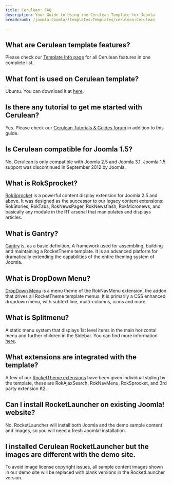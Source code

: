 ```yaml
---
title: Cerulean: FAQ
description: Your Guide to Using the Cerulean Template for Joomla
breadcrumb: /joomla:Joomla/!templates:Templates/cerulean:Cerulean

---
```


What are Cerulean template features?
-----
Please check our [Template Info page][features] for all Cerulean features in one complete list.

What font is used on Cerulean template?
-----
Ubuntu. You can download it at [here][font].

Is there any tutorial to get me started with Cerulean?
-----
Yes. Please check our [Cerulean Tutorials & Guides forum][forum] in addition to this guide.

Is Cerulean compatible for Joomla 1.5?
-----
No, Cerulean is only compatible with Joomla 2.5 and Joomla 3.1. Joomla 1.5 support was discontinued in September 2012 by Joomla.

What is RokSprocket?
-----
[RokSprocket][roksprocket] is a powerful content display extension for Joomla 2.5 and above. It was designed as the successor to our legacy content extensions: RokStories, RokTabs, RokNewsPager, RokNewsflash, RokMicronews, and basically any module in the RT arsenal that manipulates and displays articles.

What is Gantry?
-----
[Gantry][gantry] is, as a basic definition, A framework used for assembling, building and maintaining a RocketTheme template. It is an advanced platform for dramatically extending the capabilities of the entire theming system of Joomla.

What is DropDown Menu?
-----
[DropDown Menu][dropdown] is a menu theme of the RokNavMenu extension, the addon that drives all RocketTheme template menus. It is primarily a CSS enhanced dropdown menu, with subtext line, multi-columns, icons and more.

What is Splitmenu?
-----
A static menu system that displays 1st level items in the main horizontal menu and further children in the Sidebar. You can find more information [here][splitmenu].

What extensions are integrated with the template?
-----
A few of our [RocketTheme extensions][extensions] have been given individual styling by the template, these are RokAjaxSearch, RokNavMenu, RokSprocket, and 3rd party extension K2.

Can I install RocketLauncher on existing Joomla! website?
-----
No. RocketLauncher will install both Joomla and the demo sample content and images, so you will need a fresh Joomla! installation.

I installed Cerulean RocketLauncher but the images are different with the demo site.
-----
To avoid image license copyright issues, all sample content images shown in our demo site will be replaced with blank versions in the RocketLauncher version.

[gantry]: http://gantry-framework.org/
[features]: http://demo.rockettheme.com/joomla/cerulean/features
[font]: http://www.fontsquirrel.com/fonts/ubuntu
[forum]: http://www.rockettheme.com/forum/index.php?f=687&rb_v=viewforum
[roksprocket]: http://www.rockettheme.com/extensions-joomla/roksprocket
[dropdown]: http://demo.rockettheme.com/joomla/cerulean/features/menu-options
[splitmenu]: http://demo.rockettheme.com/joomla/cerulean/features/menu-options
[extensions]: http://demo.rockettheme.com/joomla/cerulean/features/extensions
